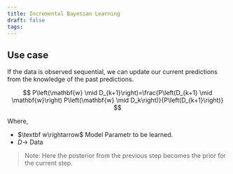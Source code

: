 ```yaml
---
title: Incremental Bayesian Learning
draft: false
tags:
---
```

   
## Use case 
If the data is observed sequential, we can update our current predictions from the knowledge of the past predictions. 

$$
P\left(\mathbf{w} \mid D_{k+1}\right)=\frac{P\left(D_{k+1} \mid \mathbf{w}\right) P\left(\mathbf{w} \mid D_k\right)}{P\left(D_{k+1}\right)}
$$

Where, 
- $\textbf w\rightarrow$ Model Parametr to be learned. 
- $D\rightarrow$ Data

> Note: Here the posterior from the previous step becomes the prior for the current step. 



